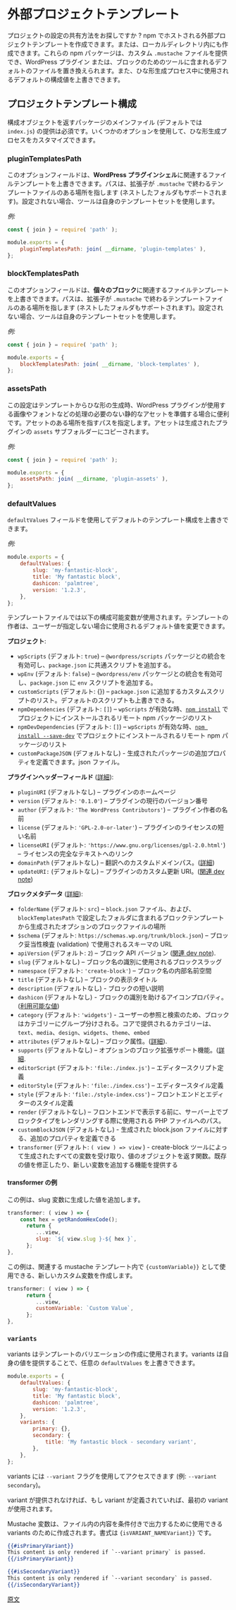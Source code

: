 <!-- 
# External Project Templates
 -->
# 外部プロジェクトテンプレート

<!-- 
Are you looking for a way to share your project configuration? Creating an external project template hosted on npm or located in a local directory is possible. These npm packages can provide custom `.mustache` files that replace default files included in the tool for the WordPress plugin or/and the block. It's also possible to override default configuration values used during the scaffolding process.
 -->
プロジェクトの設定の共有方法をお探しですか ? npm でホストされる外部プロジェクトテンプレートを作成できます。または、ローカルディレクトリ内にも作成できます。これらの npm パッケージは、カスタム `.mustache` ファイルを提供でき、WordPress プラグイン または、ブロックのためのツールに含まれるデフォルトのファイルを置き換えられます。また、ひな形生成プロセス中に使用されるデフォルトの構成値を上書きできます。

<!-- 
## Project Template Configuration
 -->
## プロジェクトテンプレート構成

<!-- 
Providing the main file (`index.js` by default) for the package that returns a configuration object is mandatory. Several options allow customizing the scaffolding process.
 -->
構成オブジェクトを返すパッケージのメインファイル (デフォルトでは `index.js`) の提供は必須です。いくつかのオプションを使用して、ひな形生成プロセスをカスタマイズできます。

<!-- 
### `pluginTemplatesPath`
 -->
### pluginTemplatesPath

<!-- 
This optional field allows overriding file templates related to **the WordPress plugin shell**. The path points to a location with template files ending with the `.mustache` extension (nested folders are also supported). When not set, the tool uses its own set of templates.
 -->
このオプションフィールドは、**WordPress プラグインシェル**に関連するファイルテンプレートを上書きできます。パスは、拡張子が `.mustache` で終わるテンプレートファイルのある場所を指します (ネストしたフォルダもサポートされます)。設定されない場合、ツールは自身のテンプレートセットを使用します。 

<!-- 
_Example:_
 -->
_例:_

```js
const { join } = require( 'path' );

module.exports = {
	pluginTemplatesPath: join( __dirname, 'plugin-templates' ),
};
```
<!-- 
### `blockTemplatesPath`
 -->
### blockTemplatesPath

<!-- 
This optional field allows overriding file templates related to **the individual block**. The path points to a location with template files ending with the `.mustache` extension (nested folders are also supported). When not set, the tool uses its own set of templates.
 -->
このオプションフィールドは、**個々のブロック**に関連するファイルテンプレートを上書きできます。パスは、拡張子が `.mustache` で終わるテンプレートファイルのある場所を指します (ネストしたフォルダもサポートされます)。設定されない場合、ツールは自身のテンプレートセットを使用します。

<!-- 
_Example:_
 -->
_例:_

```js
const { join } = require( 'path' );

module.exports = {
	blockTemplatesPath: join( __dirname, 'block-templates' ),
};
```

<!-- 
### `assetsPath`
 -->
### assetsPath

<!--
This setting is useful when your template scaffolds a WordPress plugin that uses static assets like images or fonts, which should not be processed. It provides the path pointing to the location where assets are located. They will be copied to the `assets` subfolder in the generated plugin.
 -->
この設定はテンプレートからひな形の生成時、WordPress プラグインが使用する画像やフォントなどの処理の必要のない静的なアセットを準備する場合に便利です。アセットのある場所を指すパスを指定します。アセットは生成されたプラグインの `assets` サブフォルダーにコピーされます。

<!-- 
_Example:_
 -->
_例:_

```js
const { join } = require( 'path' );

module.exports = {
	assetsPath: join( __dirname, 'plugin-assets' ),
};
```

<!-- 
### `defaultValues`
 -->
### defaultValues

<!--
It is possible to override the default template configuration using the `defaultValues` field.
 -->
`defaultValues` フィールドを使用してデフォルトのテンプレート構成を上書きできます。

<!-- 
_Example:_
 -->
_例:_

```js
module.exports = {
	defaultValues: {
		slug: 'my-fantastic-block',
		title: 'My fantastic block',
		dashicon: 'palmtree',
		version: '1.2.3',
	},
};
```

<!-- 
The following configurable variables are used with the template files. Template authors can change default values to use when users don't provide their data.
 -->
テンプレートファイルでは以下の構成可能変数が使用されます。テンプレートの作者は、ユーザーが指定しない場合に使用されるデフォルト値を変更できます。

<!-- 
**Project**:
 -->
**プロジェクト**:

<!-- 
-   `wpScripts` (default: `true`) – enables integration with the `@wordpress/scripts` package and adds common scripts to the `package.json`.
-   `wpEnv` (default: `false`) – enables integration with the `@wordpress/env` package and adds the `env` script to the `package.json`.
-   `customScripts` (default: {}) – the list of custom scripts to add to `package.json` . It also allows overriding default scripts.
-   `npmDependencies` (default: `[]`) – the list of remote npm packages to be installed in the project with [`npm install`](https://docs.npmjs.com/cli/v8/commands/npm-install) when `wpScripts` is enabled.
-   `npmDevDependencies` (default: `[]`) – the list of remote npm packages to be installed in the project with [`npm install --save-dev`](https://docs.npmjs.com/cli/v8/commands/npm-install) when `wpScripts` is enabled.
-   `customPackageJSON` (no default) - allows definition of additional properties for the generated package.json file.
 -->
-   `wpScripts` (デフォルト: `true`) – `@wordpress/scripts` パッケージとの統合を有効可し、`package.json` に共通スクリプトを追加する。
-   `wpEnv` (デフォルト: `false`) – `@wordpress/env` パッケージとの統合を有効可し、`package.json` に `env` スクリプトを追加する。
-   `customScripts` (デフォルト: {}) – `package.json` に追加するカスタムスクリプトのリスト。デフォルトのスクリプトも上書きできる。
-   `npmDependencies` (デフォルト: `[]`) – `wpScripts` が有効な時、[`npm install`](https://docs.npmjs.com/cli/v6/commands/npm-install) でプロジェクトにインストールされるリモート npm パッケージのリスト
-   `npmDevDependencies` (デフォルト: `[]`) – `wpScripts` が有効な時、[`npm install --save-dev`](https://docs.npmjs.com/cli/v8/commands/npm-install) でプロジェクトにインストールされるリモート npm パッケージのリスト
-   `customPackageJSON` (デフォルトなし) - 生成されたパッケージの追加プロパティを定義できます。json ファイル。

<!-- 
**Plugin header fields** ([learn more](https://developer.wordpress.org/plugins/plugin-basics/header-requirements/)):
 -->
**プラグインヘッダーフィールド** ([詳細](https://developer.wordpress.org/plugins/plugin-basics/header-requirements/)):

<!-- 
-   `pluginURI` (no default) – the home page of the plugin.
-   `version` (default: `'0.1.0'`) – the current version number of the plugin.
-   `author` (default: `'The WordPress Contributors'`) – the name of the plugin author(s).
-   `license` (default: `'GPL-2.0-or-later'`) – the short name of the plugin’s license.
-   `licenseURI` (default: `'https://www.gnu.org/licenses/gpl-2.0.html'`) – a link to the full text of the license.
-   `domainPath` (no default) – a custom domain path for the translations ([more info](https://developer.wordpress.org/plugins/internationalization/how-to-internationalize-your-plugin/#domain-path)).
-   `updateURI:` (no default) – a custom update URI for the plugin ([related dev note](https://make.wordpress.org/core/2021/06/29/introducing-update-uri-plugin-header-in-wordpress-5-8/)).
 -->
-   `pluginURI` (デフォルトなし) – プラグインのホームページ
-   `version` (デフォルト: `'0.1.0'`) – プラグインの現行のバージョン番号
-   `author` (デフォルト: `'The WordPress Contributors'`) – プラグイン作者の名前
-   `license` (デフォルト: `'GPL-2.0-or-later'`) – プラグインのライセンスの短い名前
-   `licenseURI` (デフォルト: `'https://www.gnu.org/licenses/gpl-2.0.html'`) – ライセンスの完全なテキストへのリンク
-   `domainPath` (デフォルトなし) – 翻訳へのカスタムドメインパス。([詳細](https://developer.wordpress.org/plugins/internationalization/how-to-internationalize-your-plugin/#domain-path))
-   `updateURI:` (デフォルトなし) – プラグインのカスタム更新 URI。([関連 dev note](https://make.wordpress.org/core/2021/06/29/introducing-update-uri-plugin-header-in-wordpress-5-8/))

<!-- 
**Block metadata** ([learn more](https://developer.wordpress.org/block-editor/reference-guides/block-api/block-metadata/)):
 -->
**ブロックメタデータ** ([詳細](https://ja.wordpress.org/team/handbook/block-editor/reference-guides/block-api/block-metadata/)):

<!-- 
-   `folderName` (default: `src`) – the location for the `block.json` file and other optional block files generated from block templates included in the folder set with the `blockTemplatesPath` setting.
-   `$schema` (default: `https://schemas.wp.org/trunk/block.json`) – the schema URL used for block validation.
-   `apiVersion` (default: `2`) – the block API version ([related dev note](https://make.wordpress.org/core/2020/11/18/block-api-version-2/)).
-   `slug` (no default) – the block slug used for identification in the block name.
-   `namespace` (default: `'create-block'`) – the internal namespace for the block name.
-   `title` (no default) – a display title for your block.
-   `description` (no default) – a short description for your block.
-   `dashicon` (no default) – an icon property thats makes it easier to identify a block ([available values](https://developer.wordpress.org/resource/dashicons/)).
-   `category` (default: `'widgets'`) – blocks are grouped into categories to help users browse and discover them. The categories provided by core are `text`, `media`, `design`, `widgets`, `theme`, and `embed`.
-   `attributes` (no default) – block attributes ([more details](https://developer.wordpress.org/block-editor/developers/block-api/block-attributes/)).
-   `supports` (no default) – optional block extended support features ([more details](https://developer.wordpress.org/block-editor/developers/block-api/block-supports/).
-   `editorScript` (default: `'file:./index.js'`) – an editor script definition.
-   `editorStyle` (default: `'file:./index.css'`) – an editor style definition.
-   `style` (default: `'file:./style-index.css'`) – a frontend and editor style definition.
-   `render` (no default) – a path to the PHP file used when rendering the block type on the server before presenting on the front end.
-   `customBlockJSON` (no default) - allows definition of additional properties for the generated block.json file.
-   `transformer` (default: `( view ) => view` ) - a function that receives all variables generated by the create-block tool and returns an object of values. This function provides the ability to modify existing values and add new variables.
 -->
-   `folderName` (デフォルト: `src`) – `block.json` ファイル、および、`blockTemplatesPath` で設定したフォルダに含まれるブロックテンプレートから生成されたオプションのブロックファイルの場所
-   `$schema` (デフォルト: `https://schemas.wp.org/trunk/block.json`) – ブロック妥当性検査 (validation) で使用されるスキーマの URL
-   `apiVersion` (デフォルト: `2`) – ブロック API バージョン ([関連 dev note](https://make.wordpress.org/core/2020/11/18/block-api-version-2/)).
-   `slug` (デフォルトなし) – ブロック名の識別に使用されるブロックスラッグ
-   `namespace` (デフォルト: `'create-block'`) – ブロック名の内部名前空間
-   `title` (デフォルトなし) – ブロックの表示タイトル
-   `description` (デフォルトなし) - ブロックの短い説明
-   `dashicon` (デフォルトなし) - ブロックの識別を助けるアイコンプロパティ。([利用可能な値](https://developer.wordpress.org/resource/dashicons/))
-   `category` (デフォルト: `'widgets'`) - ユーザーの参照と検索のため、ブロックはカテゴリーにグループ分けされる。コアで提供されるカテゴリーは、`text`、`media`、`design`、`widgets`、`theme`、`embed`
-   `attributes` (デフォルトなし) – ブロック属性。([詳細](https://developer.wordpress.org/block-editor/developers/block-api/block-attributes/)).
-   `supports` (デフォルトなし) – オプションのブロック拡張サポート機能。([詳細](https://developer.wordpress.org/block-editor/developers/block-api/block-supports/).
-   `editorScript` (デフォルト: `'file:./index.js'`) – エディタースクリプト定義
-   `editorStyle` (デフォルト: `'file:./index.css'`) – エディタースタイル定義
-   `style` (デフォルト: `'file:./style-index.css'`) – フロントエンドとエディターのスタイル定義
-   `render` (デフォルトなし) – フロントエンドで表示する前に、サーバー上でブロックタイプをレンダリングする際に使用される PHP ファイルへのパス。
-   `customBlockJSON` (デフォルトなし) - 生成された block.json ファイルに対する、追加のプロパティを定義できる
-   `transformer` (デフォルト: `( view ) => view` ) - create-block ツールによって生成されたすべての変数を受け取り、値のオブジェクトを返す関数。既存の値を修正したり、新しい変数を追加する機能を提供する

<!-- 
#### `transformer` examples
 -->
#### transformer の例

<!-- 
This examples adds a generated value to the slug variable.
 -->
この例は、slug 変数に生成した値を追加します。

```js
transformer: ( view ) => {
    const hex = getRandomHexCode();
      return {
         ...view,
         slug: `${ view.slug }-${ hex }`,
      };
},
```
<!-- 
This example creates a new custom variable that can be used in the associated mustache templates as `{{customVariable}}`
 -->
この例は、関連する mustache テンプレート内で `{customVariable}}` として使用できる、新しいカスタム変数を作成します。

```js
transformer: ( view ) => {
      return {
         ...view,
         customVariable: `Custom Value`,
      };
},
```

### `variants`

<!-- 
Variants are used to create variations for a template. Variants can override any `defaultValues` by providing their own.
 -->
variants はテンプレートのバリエーションの作成に使用されます。variants は自身の値を提供することで、任意の `defaultValues` を上書きできます。

```js
module.exports = {
	defaultValues: {
		slug: 'my-fantastic-block',
		title: 'My fantastic block',
		dashicon: 'palmtree',
		version: '1.2.3',
	},
	variants: {
		primary: {},
		secondary: {
			title: 'My fantastic block - secondary variant',
		},
	},
};
```
<!-- 
Variants are accessed using the `--variant` flag, i.e`--variant secondary`.
 -->
variants には `--variant` フラグを使用してアクセスできます (例: `--variant secondary`)。

<!-- 
If no variant is provided, the first variant is used if any are defined.
 -->
variant が提供されなければ、もし variant が定義されていれば、最初の variant が使用されます。

<!-- 
Mustache variables are created for variants that can be used to conditionally output content in files. The format is `{{isVARIANT_NAMEVariant}}`.
 -->
Mustache 変数は、ファイル内の内容を条件付きで出力するために使用できる variants のために作成されます。書式は `{isVARIANT_NAMEVariant}}` です。

```mustache
{{#isPrimaryVariant}}
This content is only rendered if `--variant primary` is passed.
{{/isPrimaryVariant}}

{{#isSecondaryVariant}}
This content is only rendered if `--variant secondary` is passed.
{{/isSecondaryVariant}}

```

[原文](https://github.com/WordPress/gutenberg/blob/trunk/packages/create-block/docs/external-template.md)
